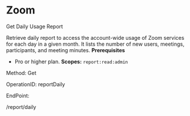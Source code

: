 #     Zoom


Get Daily Usage Report

Retrieve daily report to access the account-wide usage of Zoom services for each day in a given month. It lists the number of new users, meetings, participants, and meeting minutes.
**Prerequisites**
* Pro or higher plan.
**Scopes:** `report:read:admin`
 

Method: Get

OperationID: reportDaily

EndPoint:

/report/daily
